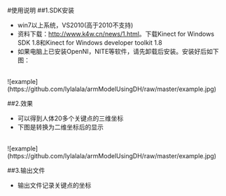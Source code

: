 #使用说明
##1.SDK安装
* win7以上系统，VS2010(高于2010不支持)
* 资料下载：<http://www.k4w.cn/news/1.html>。下载Kinect for Windows SDK 1.8和Kinect for Windows developer toolkit 1.8
* 如果电脑上已安装OpenNI，NITE等软件，请先卸载后安装。安装好后如下图：
</br>
![example](https://github.com/lylalala/armModelUsingDH/raw/master/example.jpg)
</br>

##2.效果
* 可以得到人体20多个关键点的三维坐标
* 下图是转换为二维坐标后的显示
</br>
![example](https://github.com/lylalala/armModelUsingDH/raw/master/example.jpg)
</br>

##3.输出文件
* 输出文件记录关键点的坐标